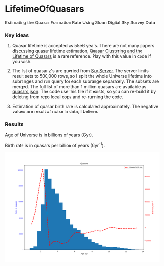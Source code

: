 # LifetimeOfQuasars
Estimating the Quasar Formation Rate Using Sloan Digital Sky Survey Data

### Key ideas

1) Quasar lifetime is accepted as 55e6 years. There are not many papers discussing quasar lifetime estimation, [Quasar Clustering and the Lifetime of Quasars](https://arxiv.org/pdf/astro-ph/0002384) is a rare reference. Play with this value in code if you wish.

2) The list of quasar z's are queried from [Sky Server](https://skyserver.sdss.org/). The server limits result sets to 500,000 rows, so I split the whole Universe lifetime into subranges and run query for each subrange separately. The subsets are merged. The full list of more than 1 million quasars are available as [quasars.json](quasars.json). The code use this file if it exists, so you can re-build it by deleting from repo local copy and re-running the code.

3) Estimation of quasar birth rate is calculated approximately. The negative values are result of noise in data, I believe.

### Results

Age of Universe is in billions of years (Gyr).

Birth rate is in quasars per billion of years (Gyr<sup>-1</sup>).

![Quasar Lifetime](ages_of_quasars.png)



